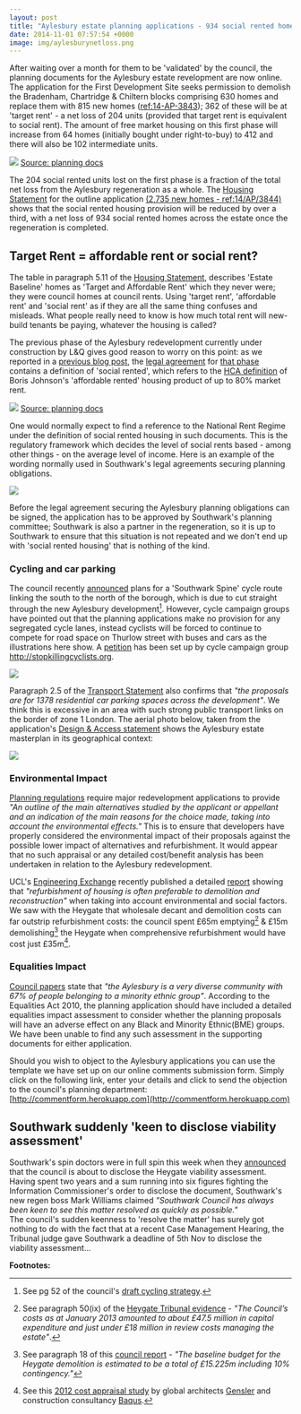 ```yaml
---
layout: post
title: "Aylesbury estate planning applications - 934 social rented homes to be lost"
date: 2014-11-01 07:57:54 +0000
image: img/aylesburynetloss.png
---
```

After waiting over a month for them to be 'validated' by the council, the planning documents for the Aylesbury estate revelopment are now online.
The application for the First Development Site seeks permission to demolish the Bradenham, Chartridge & Chiltern blocks comprising 630 homes and replace them with 815 new homes ([ref:14-AP-3843](http://planningonline.southwark.gov.uk/AcolNetCGI.exe?ACTION=UNWRAP&RIPNAME=Root.PgeDocs&TheSystemkey=9557152)); 362 of these will be at 'target rent' - a net loss of 204 units (provided that target rent is equivalent to social rent). The amount of free market housing on this first phase will increase from 64 homes (initially bought under right-to-buy) to 412 and there will also be 102 intermediate units. 

![](http://crappistmartin.github.io/images/aylesburynetloss.png)
[Source: planning docs](http://planningonline.southwark.gov.uk/DocsOnline/Documents/398988_1.pdf)

The 204 social rented units lost on the first phase is a fraction of the total net loss from the Aylesbury regeneration as a whole.  The [Housing Statement](http://planningonline.southwark.gov.uk/DocsOnline/Documents/398988_1.pdf) for the outline application [(2,735 new homes - ref:14/AP/3844)](http://planningonline.southwark.gov.uk/AcolNetCGI.exe?ACTION=UNWRAP&RIPNAME=Root.PgeDocs&TheSystemkey=9557153) shows that the social rented housing provision will be reduced by over a third, with a net loss of 934 social rented homes across the estate once the regeneration is completed.


## Target Rent = affordable rent or social rent?

The table in paragraph 5.11 of the [Housing Statement](http://planningonline.southwark.gov.uk/DocsOnline/Documents/398988_1.pdf), describes 'Estate Baseline' homes as 'Target and Affordable Rent' which they never were; they were council homes at council rents. Using 'target rent', 'affordable rent' and 'social rent' as if they are all the same thing confuses and misleads. What people really need to know is how much total rent will new-build tenants be paying, whatever the housing is called?


The previous phase of the Aylesbury redevelopment currently under construction by L&Q gives good reason to worry on this point: as we reported in a [previous blog post](/2014-05-05-manx-connections-the-off-shore-home-of-the-elephants-developers/), the [legal agreement](http://planningonline.southwark.gov.uk/DocsOnline/Documents/279910_1.pdf) for [that phase](http://www.insidehousing.co.uk/lq-wins-work-on-next-phase-of-aylesbury-plan/6522708.article) contains a definition of 'social rented', which refers to the [HCA definition](http://www.homesandcommunities.co.uk/ourwork/affordable-rent) of Boris Johnson's 'affordable rented' housing product of up to 80% market rent.

![](http://crappistmartin.github.io/images/wolvertons106SR.png) 
[Source: planning docs](http://planningonline.southwark.gov.uk/DocsOnline/Documents/279910_1.pdf)

One would normally expect to find a reference to the National Rent Regime under the definition of social rented housing in such documents. This is the regulatory framework which decides the level of social rents based - among other things - on the average level of income. Here is an example of the wording normally used in Southwark's legal agreements securing planning obligations.  

![](http://crappistmartin.github.io/images/heygates106SR.png)


Before the legal agreement securing the Aylesbury planning obligations can be signed, the application has to be approved by Southwark's planning committee;  Southwark is also a partner in the regeneration, so it is up to Southwark to ensure that this situation is not repeated and we don't end up with 'social rented housing' that is nothing of the kind. 

### Cycling and car parking
The council recently [announced](http://www.london-se1.co.uk/news/view/7895) plans for a 'Southwark Spine' cycle route linking the south to the north of the borough, which is due to cut straight through the new Aylesbury development[^1]. However, cycle campaign groups have pointed out that the planning applications make no provision for any segregated cycle lanes, instead cyclists will be forced to continue to compete for road space on Thurlow street with buses and cars as the illustrations here show. A [petition](http://www.change.org/p/southwark-council-s-planning-committee-and-transport-department-we-want-physically-segregated-cycle-lanes-on-albany-rd-thurlow-st-and-dutch-standard-prioritised-protected-crossings-for-cyclists-pedestrians-at-cycle-route-junctions-in-the-aylesbury-es) has been set up by cycle campaign group http://stopkillingcyclists.org.  

![](http://crappistmartin.github.io/images/aylesburycycling.png)

Paragraph 2.5 of the [Transport Statement](http://planningonline.southwark.gov.uk/DocsOnline/Documents/397955_1.pdf) also confirms that _"the proposals are for 1378 residential car parking spaces across the development"_. We think this is excessive in an area with such strong public transport links on the border of zone 1 London. The aerial photo below, taken from the application's [Design & Access statement](http://planningonline.southwark.gov.uk/DocsOnline/Documents/397933_1.pdf) shows the Aylesbury estate masterplan in its geographical context: 

![](http://crappistmartin.github.io/images/aylesburyincontext.png)


### Environmental Impact
[Planning regulations](http://www.legislation.gov.uk/uksi/2011/1824/schedule/4/made) require major redevelopment applications to provide _"An outline of the main alternatives studied by the applicant or appellant and an indication of the main reasons for the choice made, taking into account the environmental effects."_ This is to ensure that developers have properly considered the environmental impact of their proposals against the possible lower impact of alternatives and refurbishment. It would appear that no such appraisal or any detailed cost/benefit analysis has been undertaken in relation to the Aylesbury redevelopment.  

UCL's [Engineering Exchange](http://www.engineering.ucl.ac.uk/engineering-exchange/) recently published a detailed [report](http://www.engineering.ucl.ac.uk/engineering-exchange/demolition-refurbishment-social-housing/) showing that _"refurbishment of housing is often preferable to demolition and reconstruction"_ when taking into account environmental and social factors. We saw with the Heygate that wholesale decant and demolition costs can far outstrip refurbishment costs: the council spent £65m emptying[^2] & £15m demolishing[^3] the Heygate when comprehensive refurbishment would have cost just £35m[^4].

### Equalities Impact
[Council papers](http://moderngov.southwark.gov.uk/Data/Executive/20050927/Agenda/Item%2007%20-%20The%20AylesburyEstate%20Revised%20Strategy%20-%20Annex%20D.pdf) state that _"the Aylesbury is a very diverse community with 67% of people belonging to a minority ethnic group"_. According to the Equalities Act 2010, the planning application should have included a detailed equalities impact assessment to consider whether the planning proposals will have an adverse effect on any Black and Minority Ethnic(BME) groups. We have been unable to find any such assessment in the supporting documents for either application.

Should you wish to object to the Aylesbury applications you can use the template we have set up on our online comments submission form. Simply click on the following link, enter your details and click to send the objection to the council's planning department:  
[http://commentform.herokuapp.com](http://commentform.herokuapp.com)


## Southwark suddenly 'keen to disclose viability assessment'
Southwark's spin doctors were in full spin this week when they [announced](http://crappistmartin.github.io/images/SN29Oct2014.pdf) that the council is about to disclose the Heygate viability assessment. Having spent two years and a sum running into six figures fighting the Information Commissioner's order to disclose the document, Southwark's new regen boss Mark Williams claimed _"Southwark Council has always been keen to see this matter resolved as quickly as possible."_   
The council's sudden keenness to 'resolve the matter' has surely got nothing to do with the fact that at a recent Case Management Hearing, the Tribunal judge gave Southwark a deadline of 5th Nov to disclose the viability assessment... 

__Footnotes:__

[^1]: See pg 52 of the council's [draft cycling strategy](http://moderngov.southwark.gov.uk/documents/s49335/Appendix%201%20Cycling%20strategy.pdf).

[^2]: See paragraph 50(ix) of the [Heygate Tribunal evidence](https://www.dropbox.com/s/rnblpa0ajaxk8em/LON_LIB1-%239487917-v1-Lend_Lease_EA_2013_0162_Response_to_LBS_Grounds_of_....pdf) - _"The Council’s costs as at January 2013 amounted to about £47.5 million in capital expenditure and just under £18 million in review costs managing the estate"_.

[^3]: See paragraph 18 of this [council report](http://moderngov.southwark.gov.uk/documents/s30387/120709%20Heygate%20Estate%20Demolition%20Business%20Case%20signed%20report.pdf) - _"The baseline budget for the Heygate demolition is estimated to be a total of £15.225m including 10% contingency."_

[^4]: See this [2012 cost appraisal study](http://heygateestate.files.wordpress.com/2012/12/genslerheygate.pdf) by global architects [Gensler](http://gensler.com) and construction consultancy [Baqus](http://baqus.co.uk). 

